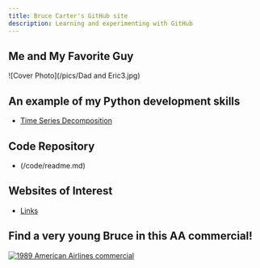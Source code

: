 ```yaml
---
title: Bruce Carter's GitHub site
description: Learning and experimenting with GitHub
---
```


## Me and My Favorite Guy

![Cover Photo](/pics/Dad and Eric3.jpg)

## An example of my Python development skills

- [Time Series Decomposition](/timeseries/index.md)

## Code Repository

- (/code/readme.md)

## Websites of Interest

- [Links](/links/index.md)


## Find a very young Bruce in this AA commercial!

[![1989 American Airlines commercial](https://img.youtube.com/vi/FFORLtmVX04/0.jpg)](//www.youtube.com/watch?v=FFORLtmVX04&list=FLP21cKXjAyLhD6fARirfG2w&index=26&t=0s)
